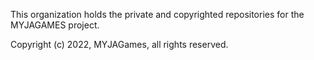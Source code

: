 This organization holds the private and copyrighted repositories for the MYJAGAMES project.

Copyright (c) 2022, MYJAGames, all rights reserved.
